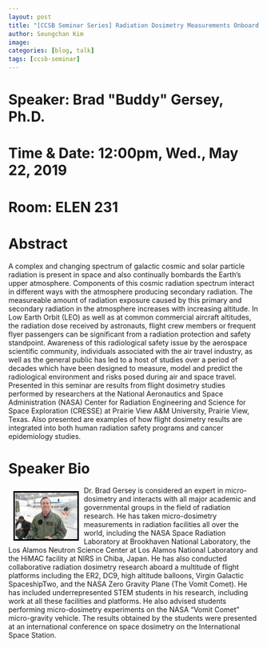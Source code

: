 ```yaml
---
layout: post
title: "[CCSB Seminar Series] Radiation Dosimetry Measurements Onboard Air and Space Craft for Human Safety Programs and Cancer Epidemiology Studies"
author: Seungchan Kim
image: 
categories: [blog, talk]
tags: [ccsb-seminar]
---
```


# Speaker: Brad "Buddy" Gersey, Ph.D.
# Time & Date: 12:00pm, Wed., May 22, 2019
# Room: ELEN 231


# Abstract

A complex and changing spectrum of galactic cosmic and solar particle radiation is present in space and also continually bombards the Earth’s upper atmosphere. Components of this cosmic radiation spectrum interact in different ways with the atmosphere producing secondary radiation. The measureable amount of radiation exposure caused by this primary and secondary radiation in the atmosphere increases with increasing altitude. In Low Earth Orbit (LEO) as well as at common commercial aircraft altitudes, the radiation dose received by astronauts, flight crew members or frequent flyer passengers can be significant from a radiation protection and safety standpoint. Awareness of this radiological safety issue by the aerospace scientific community, individuals associated with the air travel industry, as well as the general public has led to a host of studies over a period of decades which have been designed to measure, model and predict the radiological environment and risks posed during air and space travel. Presented in this seminar are results from flight dosimetry studies performed by researchers at the National Aeronautics and Space Administration (NASA) Center for Radiation Engineering and Science for Space Exploration (CRESSE) at Prairie View A&M University, Prairie View, Texas. Also presented are examples of how flight dosimetry results are integrated into both human radiation safety programs and cancer epidemiology studies.  



# Speaker Bio

<img class="offset" src="/images/talks/speakers/brad-gersey.png" style="width:125px;float:left;border:3px solid black;margin:10px 10px;">
Dr. Brad Gersey is considered an expert in micro-dosimetry and interacts with all major academic and governmental groups in the field of radiation research. He has taken micro-dosimetry measurements in radiation facilities all over the world, including the NASA Space Radiation Laboratory at Brookhaven National Laboratory, the Los Alamos Neutron Science Center at Los Alamos National Laboratory and the HiMAC facility at NIRS in Chiba, Japan. He has also conducted collaborative radiation dosimetry research aboard a multitude of flight platforms including the ER2, DC9, high altitude balloons, Virgin Galactic SpaceshipTwo, and the NASA Zero Gravity Plane (The Vomit Comet).  He has included underrepresented STEM students in his research, including work at all these facilities and platforms.  He also advised students performing micro-dosimetry experiments on the NASA “Vomit Comet” micro-gravity vehicle.  The results obtained by the students were presented at an international conference on space dosimetry on the International Space Station. 



